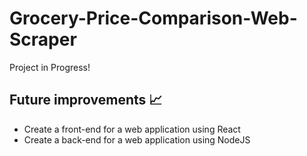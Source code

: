 # Grocery-Price-Comparison-Web-Scraper

Project in Progress!

## Future improvements 📈
- Create a front-end for a web application using React
- Create a back-end for a web application using NodeJS

